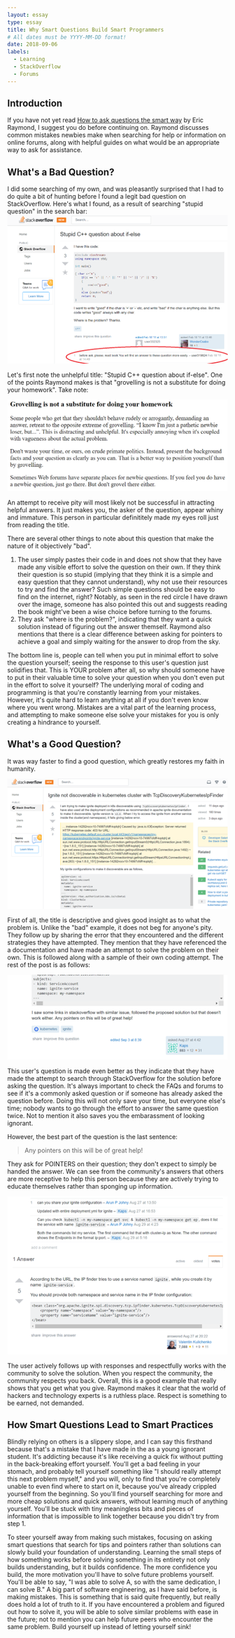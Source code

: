 ```yaml
---
layout: essay
type: essay
title: Why Smart Questions Build Smart Programmers
# All dates must be YYYY-MM-DD format!
date: 2018-09-06
labels:
  - Learning
  - StackOverflow
  - Forums
---
```


## Introduction
If you have not yet read [How to ask questions the smart way](http://www.catb.org/esr/faqs/smart-questions.html) by Eric Raymond, I suggest you do before continuing on. Raymond discusses common mistakes newbies make when searching for help or information on online forums, along with helpful guides on what would be an appropriate way to ask for assistance.

## What's a Bad Question?
I did some searching of my own, and was pleasantly surprised that I had to do quite a bit of hunting before I found a legit bad question on StackOverflow. Here's what I found, as a result of searching "stupid question" in the search bar:
<img class="ui massive image" src="../images/stupidquestion.png">

Let's first note the unhelpful title: "Stupid C++ question about if-else". One of the points Raymond makes is that "grovelling is not a substitute for doing your homework". Take note:

[<img class="ui massive image" src="../images/dontgrovel.PNG">](../images/dontgrovel.PNG)

An attempt to receive pity will most likely not be successful in attracting helpful answers. It just makes you, the asker of the question, appear whiny and immature. This person in particular definititely made my eyes roll just from reading the title.

There are several other things to note about this question that make the nature of it objectively "bad".

1) The user simply pastes their code in and does not show that they have made any visible effort to solve the question on their own. If they think their question is so stupid (implying that they think it is a simple and easy question that they cannot understand), why not use their resources to try and find the answer? Such simple questions should be easy to find on the internet, right? Notably, as seen in the red circle I have drawn over the image, someone has also pointed this out and suggests reading the book might've been a wise choice before turning to the forums.
2) They ask "where is the problem?", indicating that they want a quick solution instead of figuring out the answer themself. Raymond also mentions that there is a clear difference between asking for pointers to achieve a goal and simply waiting for the answer to drop from the sky.

The bottom line is, people can tell when you put in minimal effort to solve the question yourself; seeing the response to this user's question just solidifies that. This is YOUR problem after all, so why should someone have to put in their valuable time to solve your question when you don't even put in the effort to solve it yourself? The underlying moral of coding and programming is that you're constantly learning from your mistakes. However, it's quite hard to learn anything at all if you don't even know where you went wrong. Mistakes are a vital part of the learning process, and attempting to make someone else solve your mistakes for you is only creating a hindrance to yourself.

## What's a Good Question?
It was way faster to find a good question, which greatly restores my faith in humanity.

<img class="ui massive image" src="../images/goodquestion1.PNG">

First of all, the title is descriptive and gives good insight as to what the problem is. Unlike the "bad" example, it does not beg for anyone's pity. They follow up by sharing the error that they encountered and the different strategies they have attempted. They mention that they have referenced the a documentation and have made an attempt to solve the problem on their own. This is followed along with a sample of their own coding attempt. The rest of the post is as follows:

<img class="ui massive image" src="../images/goodquestion2.PNG">

This user's question is made even better as they indicate that they have made the attempt to search through StackOverflow for the solution before asking the question. It's always important to check the FAQs and forums to see if it's a commonly asked question or if someone has already asked the question before. Doing this will not only save your time, but everyone else's time; nobody wants to go through the effort to answer the same question twice. Not to mention it also saves you the embarassment of looking ignorant. 

However, the best part of the question is the last sentence: 

> Any pointers on this will be of great help!

They ask for POINTERS on their question; they don't expect to simply be handed the answer. We can see from the community's answers that others are more receptive to help this person because they are actively trying to educate themselves rather than sponging up information.

<img class="ui massive image" src="../images/goodquestionanswer.PNG">

The user actively follows up with responses and respectfully works with the community to solve the solution. When you respect the community, the community respects you back. Overall, this is a good example that really shows that you get what you give. Raymond makes it clear that the world of hackers and technology experts is a ruthless place. Respect is something to be earned, not demanded.

## How Smart Questions Lead to Smart Practices
Blindly relying on others is a slippery slope, and I can say this firsthand because that's a mistake that I have made in the as a young ignorant student. It's addicting because it's like receiving a quick fix without putting in the back-breaking effort yourself. You'll get a bad feeling in your stomach, and probably tell yourself something like "I should really attempt this next problem myself," and you will, only to find that you're completely unable to even find where to start on it, because you've already crippled yourself from the beginning. So you'll find yourself searching for more and more cheap solutions and quick answers, without learning much of anything yourself. You'll be stuck with tiny meaningless bits and pieces of information that is impossible to link together because you didn't try from step 1.

To steer yourself away from making such mistakes, focusing on asking smart questions that search for tips and pointers rather than solutions can slowly build your foundation of understanding. Learning the small steps of how something works before solving something in its entirety not only builds understanding, but it builds confidence. The more confidence you build, the more motivation you'll have to solve future problems yourself. You'll be able to say, "I was able to solve A, so with the same dedication, I can solve B." A big part of software engineering, as I have said before, is making mistakes. This is something that is said quite frequently, but really does hold a lot of truth to it. If you have encountered a problem and figured out how to solve it, you will be able to solve similar problems with ease in the future; not to mention you can help future peers who encounter the same problem. Build yourself up instead of letting yourself sink!
